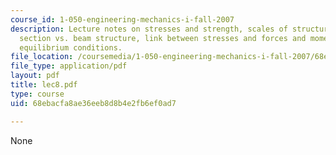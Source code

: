 ```yaml
---
course_id: 1-050-engineering-mechanics-i-fall-2007
description: Lecture notes on stresses and strength, scales of structural mechanics,
  section vs. beam structure, link between stresses and forces and moments, and beam
  equilibrium conditions.
file_location: /coursemedia/1-050-engineering-mechanics-i-fall-2007/68ebacfa8ae36eeb8d8b4e2fb6ef0ad7_lec8.pdf
file_type: application/pdf
layout: pdf
title: lec8.pdf
type: course
uid: 68ebacfa8ae36eeb8d8b4e2fb6ef0ad7

---
```

None